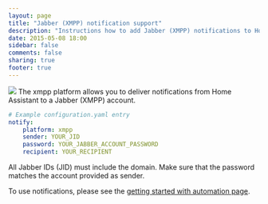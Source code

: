 ```yaml
---
layout: page
title: "Jabber (XMPP) notification support"
description: "Instructions how to add Jabber (XMPP) notifications to Home Assistant."
date: 2015-05-08 18:00
sidebar: false
comments: false
sharing: true
footer: true
---
```


<img src='/images/supported_brands/xmpp.png' class='brand pull-right' />
The xmpp platform allows you to deliver notifications from Home Assistant to a Jabber (XMPP) account.

```yaml
# Example configuration.yaml entry
notify:
    platform: xmpp
    sender: YOUR_JID
    password: YOUR_JABBER_ACCOUNT_PASSWORD
    recipient: YOUR_RECIPIENT
```

All Jabber IDs (JID) must include the domain. Make sure that the password matches the account provided as sender. 

To use notifications, please see the [getting started with automation page]({{site_root}}/components/automation.html).
